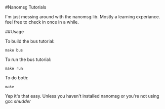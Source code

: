 #Nanomsg Tutorials

I'm just messing around with the nanomsg lib. Mostly a learning experiance.
feel free to check in once in a while.

##Usage

To build the bus tutorial:

```
make bus
```


To run the bus tutorial:

```
make run
````

To do both:

```
make
```

Yep it's that easy. Unless you haven't installed nanomsg or you're not using gcc *shudder*
